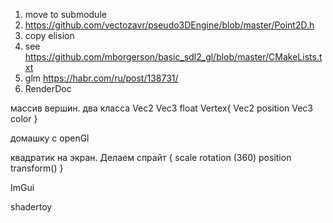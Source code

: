 1. move to submodule
2. https://github.com/vectozavr/pseudo3DEngine/blob/master/Point2D.h
3. copy elision
4. see https://github.com/mborgerson/basic_sdl2_gl/blob/master/CMakeLists.txt
5. glm https://habr.com/ru/post/138731/
6. RenderDoc

массив вершин. два класса 
Vec2 Vec3 float
Vertex{
Vec2 position
Vec3 color
}

домашку с openGl

квадратик на экран.
Делаем спрайт
{
scale
rotation (360)
position
transform()
}


ImGui

shadertoy